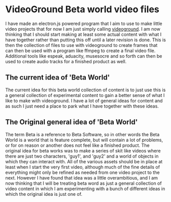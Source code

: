 # VideoGround Beta world video files

I have made an electron.js powered program that I aim to use to make little video projects that for now I am just simply calling [videoground](https://github.com/dustinpfister/videoground). I am now thinking that I should start making at least some actual content with what I have together rather than putting this off until a later revision is done. This is then the collection of files to use with videoground to create frames that can then be used with a program like ffmpeg to create a final video file. Additional tools like espeak, aduacity, musesocre and so forth can then be used to create audio tracks for a finished product as well.

## The current idea of 'Beta World'

The current idea for this beta world collection of content is to just use this is a general collection of experimental content to gain a better sense of what I like to make with videoground. I have a lot of general ideas for content and as such I just need a place to park what I have together with these ideas.

## The Original general idea of 'Beta World'

The term Beta is a reference to Beta Software, so in other words the Beta World is a world that is feature complete, but will contain a lot of problems, or for on reason or another does not feel like a finished product. The original idea for beta works was to make a series of skit like videos where there are just two characters, 'guy1', and 'guy2' and a world of objects in which they can interact with. All of the various assets should be in place at least when I start the very first video, although much of the fine details of everything might only be refined as needed from one video project to the next. However I have found that idea was a little overambitious, and I am now thinking that I will be treating beta word as just a general collection of video content in which I am experimenting with a bunch of different ideas in which the original idea is just one of.


